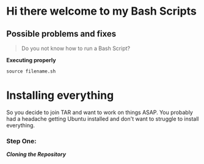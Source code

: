 # Hi there welcome to my Bash Scripts

## Possible problems and fixes

> Do you not know how to run a Bash Script?

**Executing properly**

```
source filename.sh

```
# Installing everything 

So you decide to join TAR and want to work on things ASAP.
You probably had a headache getting Ubuntu installed and don't want to struggle to install everything.

### Step One:

***Cloning the Repository***
